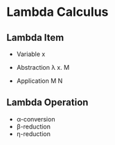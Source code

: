 # Lambda Calculus

## Lambda Item

* Variable
  x

* Abstraction
  λ x. M
  
* Application
  M N

## Lambda Operation

* α-conversion
* β-reduction
* η-reduction
